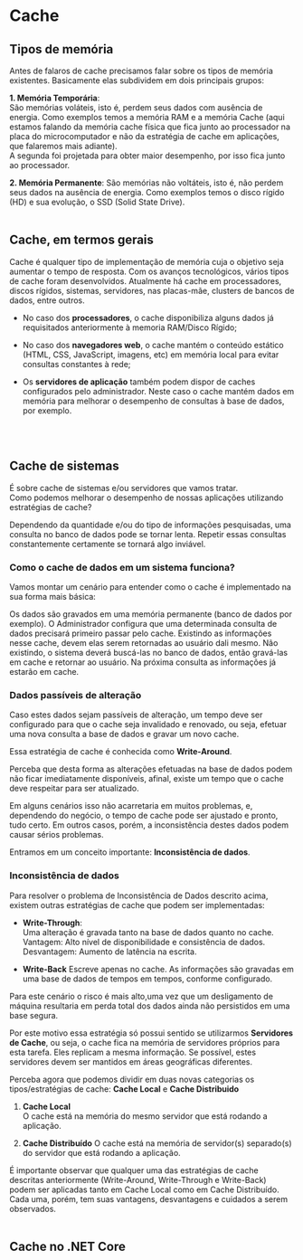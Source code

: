 # Cache

## Tipos de memória

Antes de falaros de cache precisamos falar sobre os  tipos de memória existentes. Basicamente elas subdividem em dois principais grupos:

**1. Memória Temporária**:  
São memórias voláteis, isto é, perdem seus dados com ausência de energia. Como exemplos temos a memória RAM e a memória Cache (aqui estamos falando da memória cache física que fica junto ao processador na placa do microcomputador e não da estratégia de cache em aplicações, que falaremos mais adiante).  
A segunda foi projetada para obter maior desempenho, por isso fica junto ao processador.

**2. Memória Permanente**:
São memórias não voltáteis, isto é, não perdem seus dados na ausência de energia. Como exemplos temos o disco rígido (HD) e sua evolução, o SSD (Solid State Drive).
<br>
<br>


## Cache, em termos gerais
Cache é qualquer tipo de implementação de memória cuja o objetivo seja aumentar o tempo de resposta.
Com os avanços tecnológicos, vários tipos de cache foram desenvolvidos. Atualmente há cache em processadores, discos rígidos, sistemas, servidores, nas placas-mãe, clusters de bancos de dados, entre outros. 

- No caso dos **processadores**, o cache disponibiliza alguns dados já requisitados anteriormente à memoria RAM/Disco Rígido; 

- No caso dos **navegadores web**, o cache mantém o conteúdo estático (HTML, CSS, JavaScript, imagens, etc) em memória local para evitar consultas constantes à rede;

- Os **servidores de aplicação** também podem dispor de caches configurados pelo administrador. Neste caso o cache mantém dados em memória para melhorar o desempenho de consultas à base de dados, por exemplo.
<br>
<br>


## Cache de sistemas
É sobre cache de sistemas e/ou servidores que vamos tratar.  
Como podemos melhorar o desempenho de nossas aplicações utilizando estratégias de cache?

Dependendo da quantidade e/ou do tipo de informações pesquisadas, uma consulta no banco de dados pode se tornar lenta. Repetir essas consultas constantemente certamente se tornará algo inviável.

### Como o cache de dados em um sistema funciona?
Vamos montar um cenário para entender como o cache é implementado na sua forma mais básica:

Os dados são gravados em uma memória permanente (banco de dados por exemplo). O Administrador configura que uma determinada consulta de dados precisará primeiro passar pelo cache. Existindo as informações nesse cache, devem elas serem retornadas ao usuário dali mesmo. Não existindo, o sistema deverá buscá-las no banco de dados, então gravá-las em cache e retornar ao usuário. Na próxima consulta as informações já estarão em cache. 

### Dados passíveis de alteração
Caso estes dados sejam passíveis de alteração, um tempo deve ser configurado para que o cache seja invalidado e renovado, ou seja, efetuar uma nova consulta a base de dados e gravar um novo cache. 

Essa estratégia de cache é conhecida como **Write-Around**.

Perceba que desta forma as alterações efetuadas na base de dados podem não ficar imediatamente disponíveis, afinal, existe um tempo que o cache deve respeitar para ser atualizado. 

Em alguns cenários isso não acarretaria em muitos problemas, e, dependendo do negócio, o tempo de cache pode ser ajustado e pronto, tudo certo. Em outros casos, porém, a inconsistência destes dados podem causar sérios problemas. 

Entramos em um conceito importante: **Inconsistência de dados**.


### Inconsistência de dados
Para resolver o problema de Inconsistência de Dados descrito acima, existem outras estratégias de cache que podem ser implementadas:

- **Write-Through**:  
Uma alteração é gravada tanto na base de dados quanto no cache.   
Vantagem: Alto nível de disponibilidade e consistência de dados.  
Desvantagem: Aumento de latência na escrita.

- **Write-Back**
Escreve apenas no cache. As informações são gravadas em uma base de dados de tempos em tempos, conforme configurado.  

Para este cenário o risco é mais alto,uma vez que um desligamento de máquina resultaria em perda total dos dados ainda não persistidos em uma base segura. 

Por este motivo essa estratégia só possui sentido se utilizarmos **Servidores de Cache**, ou seja, o cache fica na memória de servidores próprios para esta tarefa. Eles replicam a mesma informação. Se possível, estes servidores devem ser mantidos em áreas geográficas diferentes.

Perceba agora que podemos dividir em duas novas categorias os tipos/estratégias de cache: **Cache Local** e **Cache Distribuido**


1. **Cache Local**   
O cache está na memória do mesmo servidor que está rodando a aplicação.

2. **Cache Distribuído**
O cache está na memória de servidor(s) separado(s) do servidor que está rodando a aplicação.

É importante observar que qualquer uma das estratégias de cache descritas anteriormente (Write-Around, Write-Through e Write-Back) podem ser aplicadas tanto em Cache Local como em Cache Distribuído. Cada uma, porém, tem suas vantagens, desvantagens e cuidados a serem observados.
<br>
<br>


## Cache no .NET Core
